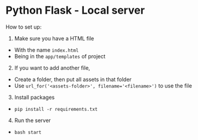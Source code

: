 # Python Flask - Local server

How to set up:
1. Make sure you have a HTML file
  - With the name `index.html`
  - Being in the `app/templates` of project
2. If you want to add another file,
  - Create a folder, then put all assets in that folder
  - Use `url_for('<assets-folder>', filename='<filename>')` to use the file
3. Install packages
  - `pip install -r requirements.txt`
4. Run the server
  - `bash start`
